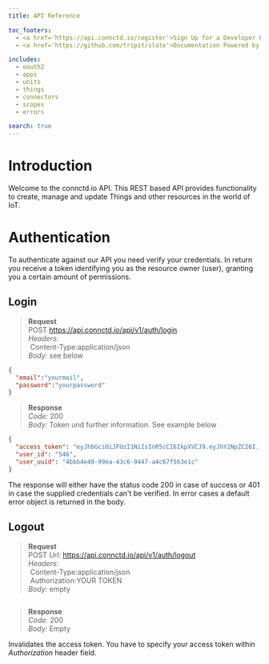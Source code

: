 ```yaml
---
title: API Reference

toc_footers:
  - <a href='https://api.connctd.io/register'>Sign Up for a Developer Key</a>
  - <a href='https://github.com/tripit/slate'>Documentation Powered by Slate</a>

includes:
  - oauth2
  - apps
  - units
  - things
  - connectors
  - scopes
  - errors

search: true
---
```


# Introduction

Welcome to the connctd.io API. This REST based API provides functionality to create, manage and update Things and
other resources in the world of IoT.

# Authentication

To authenticate against our API you need verify your credentials. In return you receive a token identifying you as
the resource owner (user), granting you a certain amount of permissions.

## Login

> **Request**<br>
> POST https://api.connctd.io/api/v1/auth/login<br>
> *Headers:*<br>
> &nbsp;Content-Type:application/json<br>
> *Body:* see below<br>

```json
{
  "email":"yourmail",
  "password":"yourpassword"
}
```

> **Response**<br>
> *Code:* 200<br>
> *Body:* Token und further information. See example below

```json
{
  "access_token": "eyJhbGciOiJFUzI1NiIsInR5cCI6IkpXVCJ9.eyJhY2NpZCI6I.....",
  "user_id": "546",
  "user_uuid": "4bbb4e40-99ea-43c6-9447-a4c67f563e1c"
}
```

The response will either have the status code 200 in case of success or 401 in case the 
supplied credentials can't be verified. In error cases a default error object is
returned in the body.

## Logout

> **Request**<br>
> POST *Url:* https://api.connctd.io/api/v1/auth/logout<br>
> *Headers:*<br>
> &nbsp;Content-Type:application/json<br>
> &nbsp;Authorization:YOUR TOKEN<br>
> *Body:* empty<br>

```json
```

> **Response**<br>
> *Code:* 200<br>
> *Body:* Empty

Invalidates the access token. You have to specify your access token within *Authorization* header field.
